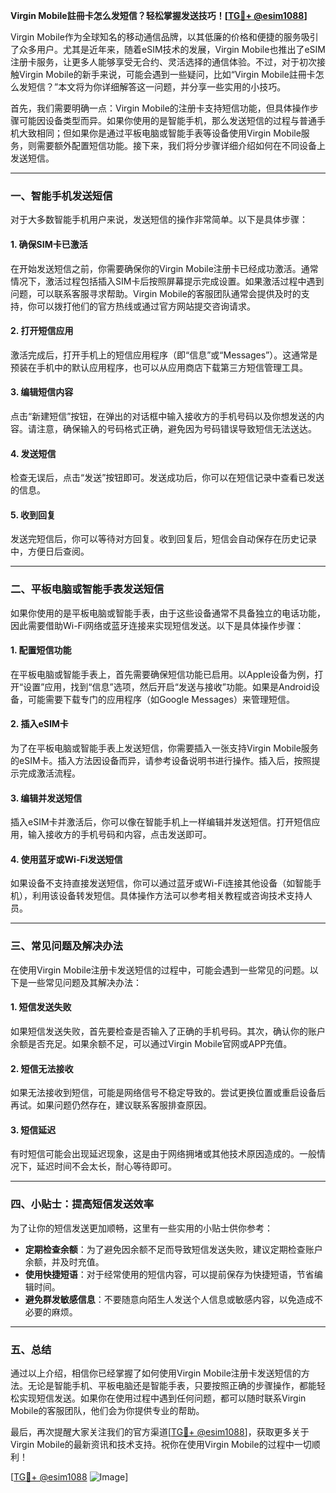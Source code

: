 **Virgin Mobile註冊卡怎么发短信？轻松掌握发送技巧！[[TG💪+ @esim1088](https://t.me/s/esim1088)]**

Virgin Mobile作为全球知名的移动通信品牌，以其低廉的价格和便捷的服务吸引了众多用户。尤其是近年来，随着eSIM技术的发展，Virgin Mobile也推出了eSIM注册卡服务，让更多人能够享受无合约、灵活选择的通信体验。不过，对于初次接触Virgin Mobile的新手来说，可能会遇到一些疑问，比如“Virgin Mobile註冊卡怎么发短信？”本文将为你详细解答这一问题，并分享一些实用的小技巧。

首先，我们需要明确一点：Virgin Mobile的注册卡支持短信功能，但具体操作步骤可能因设备类型而异。如果你使用的是智能手机，那么发送短信的过程与普通手机大致相同；但如果你是通过平板电脑或智能手表等设备使用Virgin Mobile服务，则需要额外配置短信功能。接下来，我们将分步骤详细介绍如何在不同设备上发送短信。

---

### **一、智能手机发送短信**

对于大多数智能手机用户来说，发送短信的操作非常简单。以下是具体步骤：

#### **1. 确保SIM卡已激活**
在开始发送短信之前，你需要确保你的Virgin Mobile注册卡已经成功激活。通常情况下，激活过程包括插入SIM卡后按照屏幕提示完成设置。如果激活过程中遇到问题，可以联系客服寻求帮助。Virgin Mobile的客服团队通常会提供及时的支持，你可以拨打他们的官方热线或通过官方网站提交咨询请求。

#### **2. 打开短信应用**
激活完成后，打开手机上的短信应用程序（即“信息”或“Messages”）。这通常是预装在手机中的默认应用程序，也可以从应用商店下载第三方短信管理工具。

#### **3. 编辑短信内容**
点击“新建短信”按钮，在弹出的对话框中输入接收方的手机号码以及你想发送的内容。请注意，确保输入的号码格式正确，避免因为号码错误导致短信无法送达。

#### **4. 发送短信**
检查无误后，点击“发送”按钮即可。发送成功后，你可以在短信记录中查看已发送的信息。

#### **5. 收到回复**
发送完短信后，你可以等待对方回复。收到回复后，短信会自动保存在历史记录中，方便日后查阅。

---

### **二、平板电脑或智能手表发送短信**

如果你使用的是平板电脑或智能手表，由于这些设备通常不具备独立的电话功能，因此需要借助Wi-Fi网络或蓝牙连接来实现短信发送。以下是具体操作步骤：

#### **1. 配置短信功能**
在平板电脑或智能手表上，首先需要确保短信功能已启用。以Apple设备为例，打开“设置”应用，找到“信息”选项，然后开启“发送与接收”功能。如果是Android设备，可能需要下载专门的应用程序（如Google Messages）来管理短信。

#### **2. 插入eSIM卡**
为了在平板电脑或智能手表上发送短信，你需要插入一张支持Virgin Mobile服务的eSIM卡。插入方法因设备而异，请参考设备说明书进行操作。插入后，按照提示完成激活流程。

#### **3. 编辑并发送短信**
插入eSIM卡并激活后，你可以像在智能手机上一样编辑并发送短信。打开短信应用，输入接收方的手机号码和内容，点击发送即可。

#### **4. 使用蓝牙或Wi-Fi发送短信**
如果设备不支持直接发送短信，你可以通过蓝牙或Wi-Fi连接其他设备（如智能手机），利用该设备转发短信。具体操作方法可以参考相关教程或咨询技术支持人员。

---

### **三、常见问题及解决办法**

在使用Virgin Mobile注册卡发送短信的过程中，可能会遇到一些常见的问题。以下是一些常见问题及其解决办法：

#### **1. 短信发送失败**
如果短信发送失败，首先要检查是否输入了正确的手机号码。其次，确认你的账户余额是否充足。如果余额不足，可以通过Virgin Mobile官网或APP充值。

#### **2. 短信无法接收**
如果无法接收到短信，可能是网络信号不稳定导致的。尝试更换位置或重启设备后再试。如果问题仍然存在，建议联系客服排查原因。

#### **3. 短信延迟**
有时短信可能会出现延迟现象，这是由于网络拥堵或其他技术原因造成的。一般情况下，延迟时间不会太长，耐心等待即可。

---

### **四、小贴士：提高短信发送效率**

为了让你的短信发送更加顺畅，这里有一些实用的小贴士供你参考：

- **定期检查余额**：为了避免因余额不足而导致短信发送失败，建议定期检查账户余额，并及时充值。
- **使用快捷短语**：对于经常使用的短信内容，可以提前保存为快捷短语，节省编辑时间。
- **避免群发敏感信息**：不要随意向陌生人发送个人信息或敏感内容，以免造成不必要的麻烦。

---

### **五、总结**

通过以上介绍，相信你已经掌握了如何使用Virgin Mobile注册卡发送短信的方法。无论是智能手机、平板电脑还是智能手表，只要按照正确的步骤操作，都能轻松实现短信发送。如果你在使用过程中遇到任何问题，都可以随时联系Virgin Mobile的客服团队，他们会为你提供专业的帮助。

最后，再次提醒大家关注我们的官方渠道[[TG💪+ @esim1088](https://t.me/s/esim1088)]，获取更多关于Virgin Mobile的最新资讯和技术支持。祝你在使用Virgin Mobile的过程中一切顺利！

[[TG💪+ @esim1088](https://t.me/s/esim1088) ![Image](https://i.postimg.cc/4NQfJmqS/Snipaste-2025-05-13-00-14-12.png)]